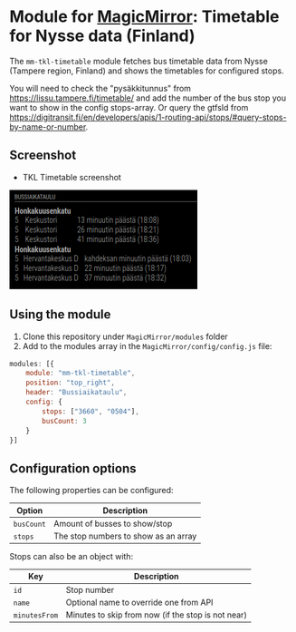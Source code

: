 # Module for [MagicMirror](https://magicmirror.builders/): Timetable for Nysse data (Finland)

The `mm-tkl-timetable` module fetches bus timetable data from Nysse (Tampere region, Finland) and shows the timetables for configured stops.

You will need to check the "pysäkkitunnus" from https://lissu.tampere.fi/timetable/ and add the number of the bus stop you want to show in the config stops-array. Or query the gtfsId from https://digitransit.fi/en/developers/apis/1-routing-api/stops/#query-stops-by-name-or-number.

## Screenshot

- TKL Timetable screenshot

![TKL Timetable screenshot](screenshot.png)

## Using the module

1) Clone this repository under `MagicMirror/modules` folder
2) Add to the modules array in the `MagicMirror/config/config.js` file:
````javascript
modules: [{
	module: "mm-tkl-timetable",
	position: "top_right",
	header: "Bussiaikataulu",
	config: {
		stops: ["3660", "0504"],
		busCount: 3
	}
}]
````

## Configuration options

The following properties can be configured:


| Option                       | Description
| ---------------------------- | -----------
| `busCount`                   | Amount of busses to show/stop
| `stops`                 	   | The stop numbers to show as an array

Stops can also be an object with:

| Key                          | Description
| ---------------------------- | -----------
| `id`                         | Stop number
| `name`                 	   | Optional name to override one from API
| `minutesFrom`                | Minutes to skip from now (if the stop is not near)
